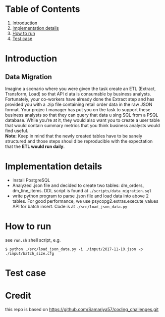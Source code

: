 # Table of Contents
1. [Introduction](README.md#introduction)
2. [Implementation details](README.md#implementation-details)
3. [How to run](README.md#how-to-run)
4. [Test case](README.md#test-case)

# Introduction 

## Data Migration

Imagine a scenario where you were given the task create an ETL (Extract, Transform, Load) so that API d
ata is consumable by business analysts. Fortunately, your co-workers have already done the Extract step
 and has provided you with a .zip file containing retail order data in the raw JSON format. Your projec
t manager has put you on the task to support these business analysts so that they can query that data u
sing SQL from a PSQL database.
While you’re at it, they would also want you to create a user table that would contain summary metrics 
that you think business analysts would find useful.  
**Note:** Keep in mind that the newly created tables have to be sanely structured and those steps shoul
d be reproducible with the expectation that the **ETL would run daily**.

# Implementation details

* Install PostgreSQL
* Analyzed .json file and decided to create two tables: dm_orders, dm_line_items.
  DDL script is found at `./scripts/data_migration.sql`
* write python program to parse .json file and load data into above 2 tables. 
  For good performance, we use psycopg2.extras.execute_values API for batch insert.
  Code is at `./src/load_json_data.py`

# How to run
see `run.sh` shell script, e.g.

```
$ python ./src/load_json_data.py -i ./input/2017-11-10.json -p ./input/batch_size.cfg 
```

# Test case


# Credit

this repo is based on https://github.com/Samariya57/coding_challenges.git
